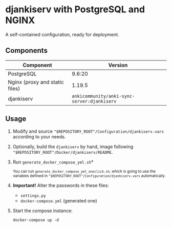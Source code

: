 # djankiserv with PostgreSQL and NGINX

A self-contained configuration, ready for deployment.

## Components

| Component                                 | Version                                       |
|-------------------------------------------|-----------------------------------------------|
| PostgreSQL                                | 9.6:20                                        |
| Nginx (proxy and static files)            | 1.19.5                                        |
| djankiserv                                | `ankicommunity/anki-sync-server:djankiserv`   |

## Usage

1. Modify and source `"$REPOSITORY_ROOT"/Configuration/djankiserv.vars` according to your needs.
2. Optionally, build the `djankiserv` by hand, image following `"$REPOSITORY_ROOT"/Docker/djankiserv/README`.
3. Run `generate_docker_compose_yml.sh`*

    <sup>You can run `generate_docker_compose_yml_oneclick.sh`, which is going to use the variables defined
    in `"$REPOSITORY_ROOT"/Configuration/djankiserv.vars` automatically.</sup>

4. **Important!** Alter the passwords in these files:

    * `settings.py`
    * `docker-compose.yml` (generated one)

5. Start the compose instance:

    ```
    docker-compose up -d
    ```
